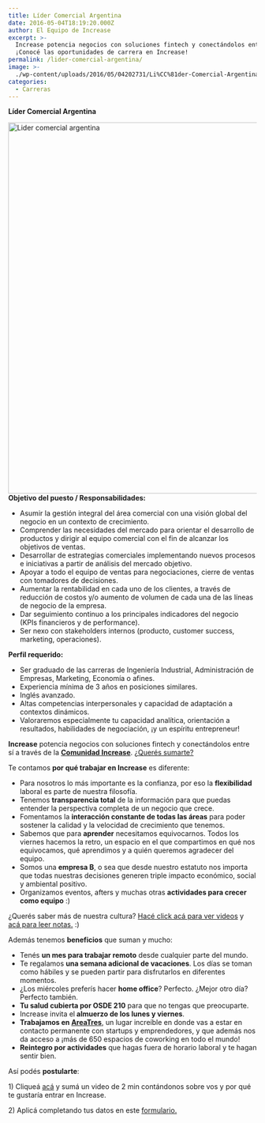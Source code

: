 ```yaml
---
title: Líder Comercial Argentina
date: 2016-05-04T18:19:20.000Z
author: El Equipo de Increase
excerpt: >-
  Increase potencia negocios con soluciones fintech y conectándolos entre sí.
  ¡Conocé las oportunidades de carrera en Increase!
permalink: /lider-comercial-argentina/
image: >-
  ./wp-content/uploads/2016/05/04202731/Li%CC%81der-Comercial-Argentina-Web-01.jpg
categories:
  - Carreras
---
```

**Líder Comercial Argentina**

<img class="aligncenter wp-image-4578 size-full" src="https://d1nzec96y7u1ro.cloudfront.net/wp-content/uploads/2016/05/04202731/Li%CC%81der-Comercial-Argentina-Web-01.jpg" alt="Lider comercial argentina" width="1001" height="751" srcset="https://d1nzec96y7u1ro.cloudfront.net/wp-content/uploads/2016/05/04202731/Li%CC%81der-Comercial-Argentina-Web-01.jpg 1001w, https://d1nzec96y7u1ro.cloudfront.net/wp-content/uploads/2016/05/04202731/Li%CC%81der-Comercial-Argentina-Web-01-300x225.jpg 300w, https://d1nzec96y7u1ro.cloudfront.net/wp-content/uploads/2016/05/04202731/Li%CC%81der-Comercial-Argentina-Web-01-768x576.jpg 768w" sizes="(max-width: 1001px) 100vw, 1001px" /> 

<div>
  <strong>Objetivo del puesto / Responsabilidades:</strong>
</div>

<div>
  <ul>
    <li>
      Asumir la gestión integral del área comercial con una visión global del negocio en un contexto de crecimiento.
    </li>
    <li>
      Comprender las necesidades del mercado para orientar el desarrollo de productos y dirigir al equipo comercial con el fin de alcanzar los objetivos de ventas.
    </li>
    <li>
      Desarrollar de estrategias comerciales implementando nuevos procesos e iniciativas a partir de análisis del mercado objetivo.
    </li>
    <li>
      Apoyar a todo el equipo de ventas para negociaciones, cierre de ventas con tomadores de decisiones.
    </li>
    <li>
      Aumentar la rentabilidad en cada uno de los clientes, a través de reducción de costos y/o aumento de volumen de cada una de las líneas de negocio de la empresa.
    </li>
    <li>
      Dar seguimiento continuo a los principales indicadores del negocio (KPIs financieros y de performance).
    </li>
    <li>
      Ser nexo con stakeholders internos (producto, customer success, marketing, operaciones).
    </li>
  </ul>
</div>

<div>
  <strong>Perfil requerido:</strong>
</div>

<div>
  <ul>
    <li>
      Ser graduado de las carreras de Ingeniería Industrial, Administración de Empresas, Marketing, Economía o afines.
    </li>
    <li>
      Experiencia mínima de 3 años en posiciones similares.
    </li>
    <li>
      Inglés avanzado.
    </li>
    <li>
      Altas competencias interpersonales y capacidad de adaptación a contextos dinámicos.
    </li>
    <li>
      Valoraremos especialmente tu capacidad analítica, orientación a resultados, habilidades de negociación, ¡y un espíritu entrepreneur!
    </li>
  </ul>
</div>

<div>
  <p>
    <strong>Increase</strong> potencia negocios con soluciones fintech y conectándolos entre sí a través de la <a href="https://increasecard.com/category/comunidad-increase/" target="_blank" rel="noopener"><strong>Comunidad Increase</strong></a>. <a href="https://increasecard.com/nosotros/" target="_blank" rel="noopener">¿Querés sumarte?</a>
  </p>
  
  <p>
    Te contamos <strong>por qué trabajar en Increase</strong> es diferente:
  </p>
  
  <ul>
    <li style="font-weight: 400;">
      <span style="font-weight: 400;">Para nosotros lo más importante es la confianza, por eso la </span><b>flexibilidad</b><span style="font-weight: 400;"> laboral es parte de nuestra filosofía.</span>
    </li>
    <li style="font-weight: 400;">
      <span style="font-weight: 400;">Tenemos </span><b>transparencia total</b><span style="font-weight: 400;"> de la información para que puedas entender la perspectiva completa de un negocio que crece.</span><span style="font-weight: 400;"><br /> </span>
    </li>
    <li style="font-weight: 400;">
      <span style="font-weight: 400;">Fomentamos la </span><b>interacción constante de todas las áreas</b><span style="font-weight: 400;"> para poder sostener la calidad y la velocidad de crecimiento que tenemos.</span>
    </li>
    <li style="font-weight: 400;">
      <span style="font-weight: 400;">Sabemos que para </span><b>aprender</b><span style="font-weight: 400;"> necesitamos equivocarnos. Todos los viernes hacemos la retro, un espacio en el que compartimos en qué nos equivocamos, qué aprendimos y a quién queremos agradecer del equipo.</span>
    </li>
    <li style="font-weight: 400;">
      <span style="font-weight: 400;">Somos una </span><b>empresa B</b><span style="font-weight: 400;">, o sea que desde nuestro estatuto nos importa que todas nuestras decisiones generen triple impacto económico, social y ambiental positivo. </span>
    </li>
    <li style="font-weight: 400;">
      <span style="font-weight: 400;">Organizamos eventos, afters y muchas otras </span><b>actividades para crecer como equipo</b><span style="font-weight: 400;"> :)</span>
    </li>
  </ul>
  
  <p>
    <span style="font-weight: 400;">¿Querés saber más de nuestra cultura? <a href="https://www.youtube.com/watch?v=IV0rSgn5N_o&index=1&list=PL6XlsF-NJ9YVvzpBozMvWC_jCNNSbhsXo" target="_blank" rel="noopener">Hacé click acá para ver videos</a> y <a href="https://increasecard.com/category/cultura-increase/" target="_blank" rel="noopener">acá para leer notas.</a> :)</span>
  </p>
  
  <p>
    Además tenemos <strong>beneficios</strong> que suman y mucho:
  </p>
  
  <div>
    <ul>
      <li style="font-weight: 400;">
        <span style="font-weight: 400;">Tenés <strong>un mes para trabajar remoto</strong> desde cualquier parte del mundo.</span>
      </li>
      <li style="font-weight: 400;">
        <span style="font-weight: 400;">Te regalamos <strong>una semana adicional de vacaciones</strong>. Los días se toman como hábiles y se pueden partir para disfrutarlos en diferentes momentos. </span>
      </li>
      <li style="font-weight: 400;">
        <span style="font-weight: 400;">¿Los miércoles preferís hacer <strong>home office</strong>? Perfecto. ¿Mejor otro día? Perfecto también. </span>
      </li>
      <li style="font-weight: 400;">
        <span style="font-weight: 400;"><strong>Tu salud cubierta por OSDE 210</strong> para que no tengas que preocuparte.</span>
      </li>
      <li style="font-weight: 400;">
        <span style="font-weight: 400;">Increase invita el<strong> almuerzo de los lunes y viernes</strong>.</span>
      </li>
      <li style="font-weight: 400;">
        <span style="font-weight: 400;"><strong>Trabajamos en <a href="https://www.areatresworkplace.com/home">AreaTres</a></strong>, un lugar increíble en donde vas a estar en contacto permanente con startups y emprendedores, y que además nos da acceso a ¡más de 650 espacios de coworking en todo el mundo!</span>
      </li>
      <li style="font-weight: 400;">
        <span style="font-weight: 400;"><strong>Reintegro por actividades</strong> que hagas fuera de horario laboral y te hagan sentir bien.</span>
      </li>
    </ul>
  </div>
  
  <p>
    Así podés <strong>postularte</strong>:
  </p>
  
  <p>
    <span style="font-weight: 400;">1) Cliqueá </span><a href="https://increasecard.tuvideocvonline.com/argentina/" target="_blank" rel="noopener"><span style="font-weight: 400;">acá</span></a><span style="font-weight: 400;"> y sumá un video de 2 min contándonos sobre vos y por qué te gustaría entrar en Increase.</span>
  </p>
  
  <p>
    <strong><span style="font-weight: 400;">2) Aplicá completando tus datos en este </span><a href="https://goo.gl/forms/oAUrpio8PA4OmCtT2" target="_blank" rel="noopener"><span style="font-weight: 400;">formulario.</span></a></strong>
  </p>
</div>

